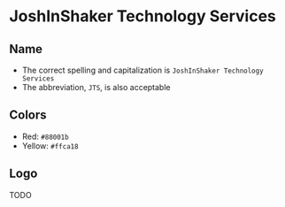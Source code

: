 # JoshInShaker Technology Services

## Name
- The correct spelling and capitalization is `JoshInShaker Technology Services`
- The abbreviation, `JTS`, is also acceptable

## Colors
- Red: `#88001b`
- Yellow: `#ffca18`

## Logo
TODO
